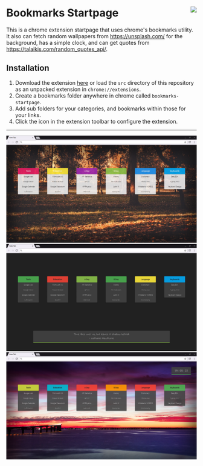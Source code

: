 # Bookmarks Startpage  <img align="right" src="https://raw.github.com/rpbritton/bookmarks-startpage/master/src/img/icon96.png">
This is a chrome extension startpage that uses chrome's bookmarks utility. It also can fetch random wallpapers from https://unsplash.com/ for the background, has a simple clock, and can get quotes from https://talaikis.com/random_quotes_api/.
## Installation
1. Download the extension [here](https://raw.github.com/rpbritton/bookmarks-startpage/master/bookmarks-startpage.crx) 
or load the `src` directory of this repository as an unpacked extension in `chrome://extensions`.
2. Create a bookmarks folder anywhere in chrome called `bookmarks-startpage`.
3. Add sub folders for your categories, and bookmarks within those for your links.
4. Click the icon in the extension toolbar to configure the extension.
___
![](examples/example1.png)
![](examples/example2.png)
![](examples/example3.png)
